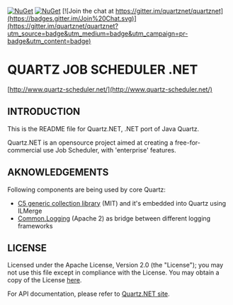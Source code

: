 [![NuGet](http://img.shields.io/nuget/v/Quartz.svg)](https://www.nuget.org/packages/Quartz/)
[![NuGet](http://img.shields.io/nuget/vpre/Quartz.svg)](https://www.nuget.org/packages/Quartz/)
[![Join the chat at https://gitter.im/quartznet/quartznet](https://badges.gitter.im/Join%20Chat.svg)](https://gitter.im/quartznet/quartznet?utm_source=badge&utm_medium=badge&utm_campaign=pr-badge&utm_content=badge)

# QUARTZ JOB SCHEDULER .NET

[http://www.quartz-scheduler.net/](http://www.quartz-scheduler.net/)

## INTRODUCTION

This is the README file for Quartz.NET, .NET port of Java Quartz.

Quartz.NET is an opensource project aimed at creating a
free-for-commercial use Job Scheduler, with 'enterprise' features.

## AKNOWLEDGEMENTS

Following components are being used by core Quartz:

* [C5 generic collection library](https://github.com/sestoft/C5/) (MIT) and it's embedded into Quartz using ILMerge
* [Common.Logging](https://github.com/net-commons/common-logging) (Apache 2) as bridge between different logging frameworks


## LICENSE

Licensed under the Apache License, Version 2.0 (the "License"); you may not 
use this file except in compliance with the License. You may obtain a copy 
of the License [here](http://www.apache.org/licenses/LICENSE-2.0).

For API documentation, please refer to [Quartz.NET site](http://quartznet.sourceforge.net/apidoc/2.0/html/).
